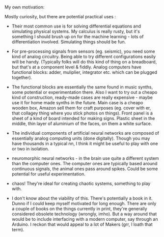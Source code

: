 My own motivation:

Mostly curiosity, but there are potential practical uses :

* Their most common use is for solving differential equations and simulating physical systems. My calculus is really rusty, but it's something I should brush up on for the machine learning - lots of differentiation involved. Simulating things should be fun.

* For pre-processing signals from sensors (eg. seismic), you need some kind of analog circuitry. Being able to try different configurations easily will be handy. (Typically folks will do this kind of thing on a breadboard, but that's at a component level & fiddly. Analog computers have functional blocks: adder, muliplier, integrator etc. which can be plugged together).

* The functional blocks are essentially the same found in music synths, some potential or experimentation there. 
Also I want to try out a cheapo kind of construction, ready-made cases are really expensive - maybe use it for home made synths in the future. Main case is a cheapo wooden box, Amazon sell them for craft purposes (eg. cover with er, that collagey thing where you stick photos on things). Front panel is a sheet of a kind of board intended for making signs. Plastic sheet in the middle, thin layer of aluminium of the faces, on them a white surface. 

* The individual components of artificial neural networks are composed of essentially analog computing units (done digitally). Though you may have thousands in a typical nn, I think it might be useful to play with one or two in isolation.

* neuromorphic neural networks - in the brain use quite a different system than the computer ones. The computer ones are typically based around continuous signals, the animal ones pass around spikes. Could be some potential for useful experimentation.

* chaos! They're ideal for creating chaotic systems, something to play with. 

* I don't know about the viability of this. There's potentially a book in it. Dunno if I could keep myself motivated for long enough. There are only a couple of books on the things currently in print, they're generally considered obsolete technology (wrongly, imho). But a way around that would be to include interfacing with a modern computer, say through an Arduino. I reckon that would appeal to a lot of Makers (grr, I loath that term).
